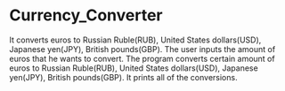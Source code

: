 # Currency_Converter
It converts euros to Russian Ruble(RUB), United States dollars(USD), Japanese yen(JPY), British pounds(GBP).
The user inputs the amount of euros that he wants to convert. The program converts certain amount of euros to Russian Ruble(RUB), United States dollars(USD), Japanese yen(JPY), British pounds(GBP). It prints all of the conversions.